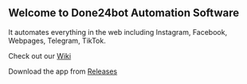 ## Welcome to Done24bot Automation Software

It automates everything in the web including Instagram, Facebook, Webpages, Telegram, TikTok.

Check out our [Wiki](https://github.com/xshopper/done24bot_v3/wiki)

Download the app from [Releases](https://github.com/xshopper/done24bot_v3/releases)
